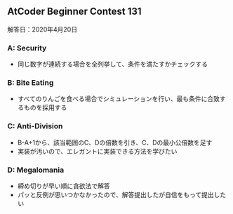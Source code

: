 ## AtCoder Beginner Contest 131

解答日：2020年4月20日

### A: Security
* 同じ数字が連続する場合を全列挙して、条件を満たすかチェックする

### B: Bite Eating
* すべてのりんごを食べる場合でシミュレーションを行い、最も条件に合致するものを採用する

### C: Anti-Division
* B-A+1から、該当範囲のC、Dの倍数を引き、C、Dの最小公倍数を足す
* 実装が汚いので、エレガントに実装できる方法を学びたい

### D: Megalomania
* 締め切りが早い順に貪欲法で解答
* パッと反例が思いつかなかったので、解答提出したが自信をもって提出したい
